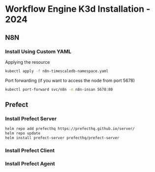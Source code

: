 # Workflow Engine K3d Installation - 2024

## N8N

### Install Using Custom YAML

Applying the resource
```sh
kubectl apply -f n8n-timescaledb-namespace.yaml
```

Port forwarding (if you want to access the node from port 5678)
```sh
kubectl port-forward svc/n8n -n n8n-insan 5678:80
```

## Prefect

### Install Prefect Server
```sh
helm repo add prefecthq https://prefecthq.github.io/server/
helm repo update
helm install prefect-server prefecthq/prefect-server
```

### Install Prefect Client

### Install Prefect Agent
